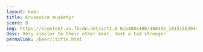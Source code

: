 ```yaml
---
layout: beer
title: Krusovice musketyr
score: 8
img: https://scontent.xx.fbcdn.net/v/t1.0-0/p480x480/480492_10151563944828745_302604960_n.jpg?oh=855e6d5cca9d6c32e070e3adada202d0&oe=58C23445
desc: Very similar to their other beer. Just a tad stronger
permalink: /beer/:title.html
---
```

